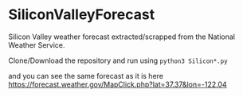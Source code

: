 # SiliconValleyForecast
Silicon Valley weather forecast extracted/scrapped from the National Weather Service.

Clone/Download the repository and run using
`python3 Silicon*.py`

and you can see the same forecast as it is here https://forecast.weather.gov/MapClick.php?lat=37.37&lon=-122.04

